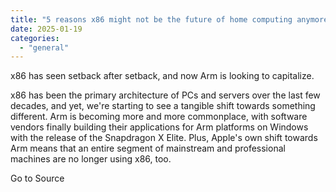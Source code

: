 ```yaml
---
title: "5 reasons x86 might not be the future of home computing anymore"
date: 2025-01-19
categories: 
  - "general"
---
```


x86 has seen setback after setback, and now Arm is looking to capitalize.

x86 has been the primary architecture of PCs and servers over the last few decades, and yet, we're starting to see a tangible shift towards something different. Arm is becoming more and more commonplace, with software vendors finally building their applications for Arm platforms on Windows with the release of the Snapdragon X Elite. Plus, Apple's own shift towards Arm means that an entire segment of mainstream and professional machines are no longer using x86, too.

Go to Source
